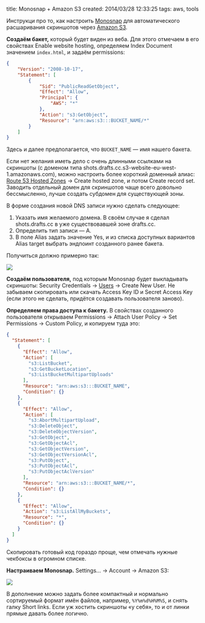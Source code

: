 title: Monosnap + Amazon S3
created: 2014/03/28 12:33:25
tags: aws, tools

Инструкци про то, как настроить [Monosnap](http://monosnap.com) для автоматического расшаривания скриншотов через [Amazon S3](http://aws.amazon.com/s3).

**Создаём бакет,** который будет виден из веба. Для этого отмечаем в его свойствах Enable website hosting, определяем Index Document значением `index.html`, и задаём permissions:

``` json
{
	"Version": "2008-10-17",
	"Statement": [
		{
			"Sid": "PublicReadGetObject",
			"Effect": "Allow",
			"Principal": {
				"AWS": "*"
			},
			"Action": "s3:GetObject",
			"Resource": "arn:aws:s3:::BUCKET_NAME/*"
		}
	]
}
```

Здесь и далее предполагается, что `BUCKET_NAME` — имя нашего бакета.

Если нет желания иметь дело с очень длинными ссылками на скриншоты (с доменом типа shots.drafts.cc.s3-website-eu-west-1.amazonaws.com), можно настроить более короткий доменный алиас: [Route 53 Hosted Zones](https://console.aws.amazon.com/route53/home#hosted-zones:) → Create hosted zone, и потом Create record set. Заводить отдельный домен для скриншотов чаще всего довольно бессмысленно, лучше создать субдомен для существующей зоны.

В форме создания новой DNS записи нужно сделать следующее:

1. Указать имя желаемого домена. В своём случае я сделал shots.drafts.cc в уже существовавшей зоне drafts.cc.
2. Определить тип записи — A.
3. В поле Alias задать значение Yes, и из списка доступных вариантов Alias target выбрать эндпоинт созданного ранее бакета.

Получиться должно примерно так:

![](http://shots.drafts.cc/20140404165812.png)

**Создаём пользователя,** под которым Monosnap будет выкладывать скриншоты:  Security Credentials → [Users](https://console.aws.amazon.com/iam/home?#users) → Create New User. Не забываем скопировать или скачать Access Key ID и Secret Access Key (если этого не сделать, придётся создавать пользователя заново).

**Определяем права доступа к бакету.** В свойствах созданного пользователя открываем Permissions → Attach User Policy → Set Permissions → Custom Policy, и копируем туда это:

``` json
{
  "Statement": [
    {
      "Effect": "Allow",
      "Action": [
        "s3:ListBucket",
        "s3:GetBucketLocation",
        "s3:ListBucketMultipartUploads"
      ],
      "Resource": "arn:aws:s3:::BUCKET_NAME",
      "Condition": {}
    },
    {
      "Effect": "Allow",
      "Action": [
        "s3:AbortMultipartUpload",
        "s3:DeleteObject",
        "s3:DeleteObjectVersion",
        "s3:GetObject",
        "s3:GetObjectAcl",
        "s3:GetObjectVersion",
        "s3:GetObjectVersionAcl",
        "s3:PutObject",
        "s3:PutObjectAcl",
        "s3:PutObjectAclVersion"
      ],
      "Resource": "arn:aws:s3:::BUCKET_NAME/*",
      "Condition": {}
    },
    {
      "Effect": "Allow",
      "Action": "s3:ListAllMyBuckets",
      "Resource": "*",
      "Condition": {}
    }
  ]
}
```

Скопировать готовый код гораздо проще, чем отмечать нужные чекбоксы в огромном списке.

**Настраиваем Monosnap.** Settings... → Account → Amazon S3:

![](http://shots.drafts.cc/20140404164018.png)

В дополнение можно задать более компактный и нормально сортируемый формат имён файлов, например, `%Y%m%d%H%M%S`, и снять галку Short links. Если уж хостить скриншоты «у себя», то и от линки прямые давать более логично.
